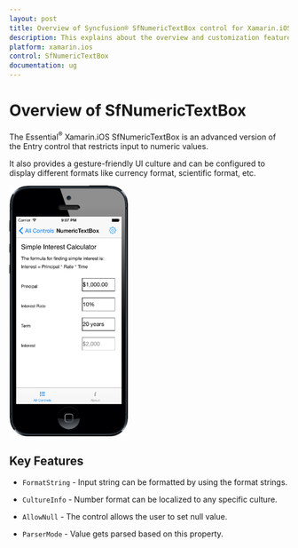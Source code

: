 ```yaml
---
layout: post
title: Overview of Syncfusion® SfNumericTextBox control for Xamarin.iOS
description: This explains about the overview and customization features available in SfNumericTextBox control in Xamarin.iOS platform.
platform: xamarin.ios
control: SfNumericTextBox
documentation: ug
---
```


# Overview of SfNumericTextBox

The Essential<sup>®</sup> Xamarin.iOS SfNumericTextBox is an advanced version of the Entry control that restricts input to numeric values.

It also provides a gesture-friendly UI culture and can be configured to display different formats like currency format, scientific format, etc.

![SfNumericTextBox overview for Xamarin.iOS](images/Overview.png)
## Key Features

* `FormatString` - Input string can be formatted by using the format strings.

* `CultureInfo` - Number format can be localized to any specific culture.

* `AllowNull` - The control allows the user to set null value.

* `ParserMode` - Value gets parsed based on this property.





